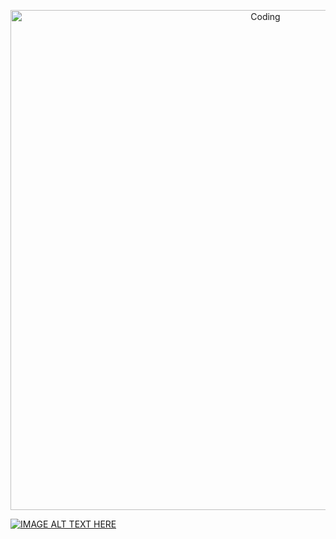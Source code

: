 <p align="center">
  <img src="shikanoko.gif" alt="Coding" width="800px" />
</p>

[![IMAGE ALT TEXT HERE](shikanoko.gif)](https://www.youtube.com/watch?v=fxPcJTU-A8U)
